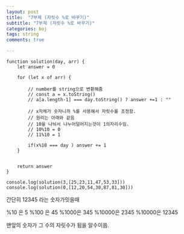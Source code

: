 ```yaml
---
layout: post
title:  "7부제 (자릿수 %로 바꾸기)"
subtitle: "7부제 (자릿수 %로 바꾸기)"
categories: boj
tags: string
comments: true

---
```


```
function solution(day, arr) {
    let answer = 0

    for (let x of arr) {
        
        // number를 string으로 변환해줌
        // const a = x.toString()
        // a[a.length-1] === day.toString() ? answer +=1 : ""

        // x자체가 숫자니까 %를 사용해서 자릿수를 조정함.
        // 원리는 아래와 같음
        // 10을 나눠서 나누어덜어지는것이 1의자리수임.
        // 10%10 = 0
        // 11%10 = 1

        if(x%10 === day ) answer += 1
    }

    
    return answer
}

console.log(solution(3,[25,23,11,47,53,33]))
console.log(solution(0,[12,20,54,30,87,81,30]))
```

간단히 12345 라는 숫자가잇을때 

%10 은 5
%100 은 45
%1000은 345
%10000은 2345
%10000은 12345

맨앞의 숫자가 그 수의 자릿수가 됨을 알수이씀.